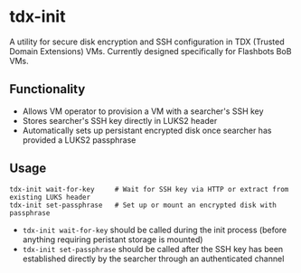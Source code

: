 # tdx-init

A utility for secure disk encryption and SSH configuration in TDX (Trusted Domain Extensions) VMs.
Currently designed specifically for Flashbots BoB VMs.

## Functionality

- Allows VM operator to provision a VM with a searcher's SSH key
- Stores searcher's SSH key directly in LUKS2 header
- Automatically sets up persistant encrypted disk once searcher has provided a LUKS2 passphrase

## Usage

```
tdx-init wait-for-key     # Wait for SSH key via HTTP or extract from existing LUKS header
tdx-init set-passphrase   # Set up or mount an encrypted disk with passphrase
```

- `tdx-init wait-for-key` should be called during the init process (before anything requiring peristant storage is mounted)
- `tdx-init set-passphrase` should be called after the SSH key has been established directly by the searcher through an authenticated channel
